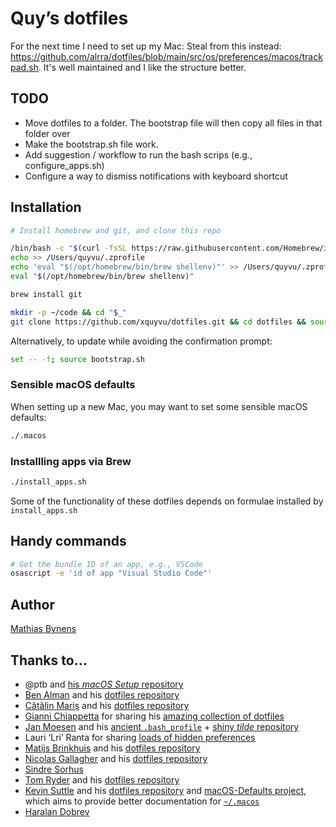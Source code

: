 # Quy’s dotfiles

For the next time I need to set up my Mac: Steal from this instead: <https://github.com/alrra/dotfiles/blob/main/src/os/preferences/macos/trackpad.sh>. It's well maintained and I like the structure better.

## TODO

- Move dotfiles to a folder. The bootstrap file will then copy all files in that folder over
- Make the bootstrap.sh file work.
- Add suggestion / workflow to run the bash scrips (e.g., configure_apps.sh)
- Configure a way to dismiss notifications with keyboard shortcut

## Installation

```bash
# Install homebrew and git, and clone this repo

/bin/bash -c "$(curl -fsSL https://raw.githubusercontent.com/Homebrew/install/HEAD/install.sh)"
echo >> /Users/quyvu/.zprofile
echo 'eval "$(/opt/homebrew/bin/brew shellenv)"' >> /Users/quyvu/.zprofile
eval "$(/opt/homebrew/bin/brew shellenv)"

brew install git

mkdir -p ~/code && cd "$_"
git clone https://github.com/xquyvu/dotfiles.git && cd dotfiles && source bootstrap.sh
```

Alternatively, to update while avoiding the confirmation prompt:

```bash
set -- -f; source bootstrap.sh
```

### Sensible macOS defaults

When setting up a new Mac, you may want to set some sensible macOS defaults:

```bash
./.macos
```

### Installling apps via Brew

```bash
./install_apps.sh
```

Some of the functionality of these dotfiles depends on formulae installed by `install_apps.sh`

## Handy commands

```bash
# Get the bundle ID of an app, e.g., VSCode
osascript -e 'id of app "Visual Studio Code"'
```

## Author

[Mathias Bynens](https://mathiasbynens.be/)

## Thanks to…

- @ptb and [his _macOS Setup_ repository](https://github.com/ptb/mac-setup)
- [Ben Alman](http://benalman.com/) and his [dotfiles repository](https://github.com/cowboy/dotfiles)
- [Cătălin Mariș](https://github.com/alrra) and his [dotfiles repository](https://github.com/alrra/dotfiles)
- [Gianni Chiappetta](https://butt.zone/) for sharing his [amazing collection of dotfiles](https://github.com/gf3/dotfiles)
- [Jan Moesen](http://jan.moesen.nu/) and his [ancient `.bash_profile`](https://gist.github.com/1156154) + [shiny _tilde_ repository](https://github.com/janmoesen/tilde)
- Lauri ‘Lri’ Ranta for sharing [loads of hidden preferences](https://web.archive.org/web/20161104144204/http://osxnotes.net/defaults.html)
- [Matijs Brinkhuis](https://matijs.brinkhu.is/) and his [dotfiles repository](https://github.com/matijs/dotfiles)
- [Nicolas Gallagher](http://nicolasgallagher.com/) and his [dotfiles repository](https://github.com/necolas/dotfiles)
- [Sindre Sorhus](https://sindresorhus.com/)
- [Tom Ryder](https://sanctum.geek.nz/) and his [dotfiles repository](https://sanctum.geek.nz/cgit/dotfiles.git/about)
- [Kevin Suttle](http://kevinsuttle.com/) and his [dotfiles repository](https://github.com/kevinSuttle/dotfiles) and [macOS-Defaults project](https://github.com/kevinSuttle/macOS-Defaults), which aims to provide better documentation for [`~/.macos`](https://mths.be/macos)
- [Haralan Dobrev](https://hkdobrev.com/)

